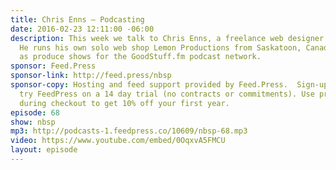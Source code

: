 ```yaml
---
title: Chris Enns — Podcasting
date: 2016-02-23 12:11:00 -06:00
description: This week we talk to Chris Enns, a freelance web designer and podcaster.
  He runs his own solo web shop Lemon Productions from Saskatoon, Canada, as well
  as produce shows for the GoodStuff.fm podcast network.
sponsor: Feed.Press
sponsor-link: http://feed.press/nbsp
sponsor-copy: Hosting and feed support provided by Feed.Press.  Sign-up today and
  try FeedPress on a 14 day trial (no contracts or commitments). Use promo code *nbsp*
  during checkout to get 10% off your first year.
episode: 68
show: nbsp
mp3: http://podcasts-1.feedpress.co/10609/nbsp-68.mp3
video: https://www.youtube.com/embed/0OqxvA5FMCU
layout: episode
---
```


